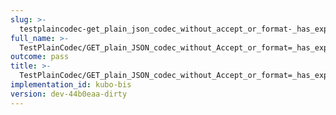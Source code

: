 ```yaml
---
slug: >-
  testplaincodec-get_plain_json_codec_without_accept_or_format-_has_expected_"json"_content-type_and_body_as-is-body
full_name: >-
  TestPlainCodec/GET_plain_JSON_codec_without_Accept_or_format=_has_expected_"json"_Content-Type_and_body_as-is/Body
outcome: pass
title: >-
  TestPlainCodec/GET_plain_JSON_codec_without_Accept_or_format=_has_expected_"json"_Content-Type_and_body_as-is/Body
implementation_id: kubo-bis
version: dev-44b0eaa-dirty
---
```


